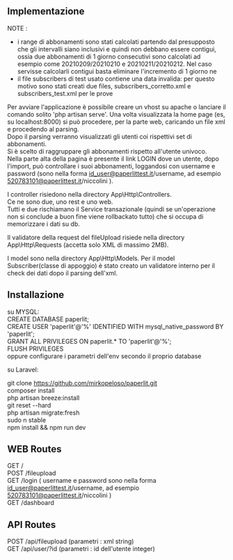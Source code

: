 
## Implementazione

NOTE : 
- i range di abbonamenti sono stati calcolati partendo dal presupposto che gli intervalli siano inclusivi e quindi non debbano essere contigui, ossia due abbonamenti di 1 giorno consecutivi sono calcolati ad esempio come 20210209/20210210 e 20210211/20210212. Nel caso servisse calcolarli contigui basta eliminare l'incremento  di 1 giorno ne  
- il file subscribers di test usato contiene una data invalida: per questo motivo sono stati creati due files, subscribers_corretto.xml e subscribers_test.xml per le prove  



Per avviare l'applicazione è possibile creare un vhost su apache o lanciare il comando solito 'php artisan serve'. 
Una volta visualizzata la home page (es, su localhost:8000) si può procedere, per la parte web, caricando un file xml e procedendo al parsing.  
Dopo il parsing verranno visualizzati gli utenti coi rispettivi set di abbonamenti.  
Si è scelto di raggruppare gli abbonamenti rispetto all'utente univoco.  
Nella parte alta della pagina è presente il link LOGIN dove un utente, dopo l'import, può controllare i suoi abbonamenti, loggandosi con username e password (sono nella forma id_user@paperlittest.it/username, ad esempio 520783101@paperlittest.it/niccolini ).    


I controller risiedono nella directory App\Http\Controllers.  
Ce ne sono due, uno rest e uno web.  
Tutti e due rischiamano il Service transazionale (quindi se un'operazione non si conclude a buon fine viene rollbackato tutto) che si occupa di memorizzare i dati su db.  


Il validatore della request del fileUpload risiede nella directory App\Http\Requests (accetta solo XML di massimo 2MB).  

I model sono nella directory  App\Http\Models. Per il model Subscriber(classe di appoggio) è stato creato un validatore interno per il check dei dati dopo il parsing dell'xml.  




## Installazione

su MYSQL:  
CREATE DATABASE paperlit;  
CREATE USER 'paperlit'@'%' IDENTIFIED WITH mysql_native_password BY 'paperlit';  
GRANT ALL PRIVILEGES ON paperlit.* TO 'paperlit'@'%';  
FLUSH PRIVILEGES  
oppure configurare i parametri dell'env secondo il proprio database  


su Laravel:  

git clone https://github.com/mirkopeloso/paperlit.git  
composer install  
php artisan breeze:install  
git reset --hard  
php artisan migrate:fresh  
sudo n stable  
npm install && npm run dev  


## WEB Routes

GET     /  
POST    /fileupload  
GET     /login      ( username e password sono nella forma id_user@paperlittest.it/username, ad esempio   520783101@paperlittest.it/niccolini )  
GET     /dashboard  

## API Routes
POST    /api/fileupload         (parametri : xml string)  
GET     /api/user/?id           (parametri : id dell'utente integer)  

